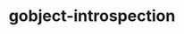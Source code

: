 ---
title: "gobject-introspection"
layout: cache
categories: [package, develop]
meta: {"versions": ["1.72.1", "1.76.1"], "compilers": ["gcc@=11.1.0"], "oss": ["ubuntu20.04"], "platforms": ["linux"], "targets": ["x86_64_v3"], "stacks": ["data-vis-sdk", "root"], "num_specs": 22, "num_specs_by_stack": {"root": 22, "data-vis-sdk": 22}}
spec_details: [{"hash": "cxseqxdpchx4pjpwmsd4p4sz5betqceu", "compiler": "gcc@=11.1.0", "versions": ["1.72.1"], "os": "ubuntu20.04", "platform": "linux", "target": "x86_64_v3", "variants": ["build_system=meson", "buildtype=release", "default_library=shared", "~strip"], "stacks": ["root", "data-vis-sdk"], "size": "-", "tarball": "https://binaries.spack.io/develop/build_cache/linux-ubuntu20.04-x86_64_v3/gcc-11.1.0/gobject-introspection-1.72.1/linux-ubuntu20.04-x86_64_v3-gcc-11.1.0-gobject-introspection-1.72.1-cxseqxdpchx4pjpwmsd4p4sz5betqceu.spack"}, {"hash": "gpulby26n4u6dcubnu6c6twowfpqxlgw", "compiler": "gcc@=11.1.0", "versions": ["1.72.1"], "os": "ubuntu20.04", "platform": "linux", "target": "x86_64_v3", "variants": ["build_system=meson", "buildtype=debugoptimized", "default_library=shared", "~strip"], "stacks": ["root", "data-vis-sdk"], "size": "-", "tarball": "https://binaries.spack.io/develop/build_cache/linux-ubuntu20.04-x86_64_v3/gcc-11.1.0/gobject-introspection-1.72.1/linux-ubuntu20.04-x86_64_v3-gcc-11.1.0-gobject-introspection-1.72.1-gpulby26n4u6dcubnu6c6twowfpqxlgw.spack"}, {"hash": "qckm55qiqqqqbfi5utzvh7fzlursed75", "compiler": "gcc@=11.1.0", "versions": ["1.76.1"], "os": "ubuntu20.04", "platform": "linux", "target": "x86_64_v3", "variants": ["build_system=meson", "buildtype=release", "default_library=shared", "~strip"], "stacks": ["root", "data-vis-sdk"], "size": "-", "tarball": "https://binaries.spack.io/develop/build_cache/linux-ubuntu20.04-x86_64_v3/gcc-11.1.0/gobject-introspection-1.76.1/linux-ubuntu20.04-x86_64_v3-gcc-11.1.0-gobject-introspection-1.76.1-qckm55qiqqqqbfi5utzvh7fzlursed75.spack"}, {"hash": "4aetj4kh6mzcf3rydeqlvlutlh4zmdbc", "compiler": "gcc@=11.1.0", "versions": ["1.76.1"], "os": "ubuntu20.04", "platform": "linux", "target": "x86_64_v3", "variants": ["build_system=meson", "buildtype=release", "default_library=shared", "~strip"], "stacks": ["root", "data-vis-sdk"], "size": "-", "tarball": "https://binaries.spack.io/develop/build_cache/linux-ubuntu20.04-x86_64_v3/gcc-11.1.0/gobject-introspection-1.76.1/linux-ubuntu20.04-x86_64_v3-gcc-11.1.0-gobject-introspection-1.76.1-4aetj4kh6mzcf3rydeqlvlutlh4zmdbc.spack"}, {"hash": "m6gg7mttyja2jzcmwodz2m64ga3fsvvw", "compiler": "gcc@=11.1.0", "versions": ["1.76.1"], "os": "ubuntu20.04", "platform": "linux", "target": "x86_64_v3", "variants": ["build_system=meson", "buildtype=release", "default_library=shared", "~strip"], "stacks": ["root", "data-vis-sdk"], "size": "-", "tarball": "https://binaries.spack.io/develop/build_cache/linux-ubuntu20.04-x86_64_v3/gcc-11.1.0/gobject-introspection-1.76.1/linux-ubuntu20.04-x86_64_v3-gcc-11.1.0-gobject-introspection-1.76.1-m6gg7mttyja2jzcmwodz2m64ga3fsvvw.spack"}, {"hash": "zzpnesu442hm2t4pewbzvbu6zufg6t5y", "compiler": "gcc@=11.1.0", "versions": ["1.72.1"], "os": "ubuntu20.04", "platform": "linux", "target": "x86_64_v3", "variants": ["build_system=meson", "buildtype=debugoptimized", "default_library=shared", "~strip"], "stacks": ["root", "data-vis-sdk"], "size": "-", "tarball": "https://binaries.spack.io/develop/build_cache/linux-ubuntu20.04-x86_64_v3/gcc-11.1.0/gobject-introspection-1.72.1/linux-ubuntu20.04-x86_64_v3-gcc-11.1.0-gobject-introspection-1.72.1-zzpnesu442hm2t4pewbzvbu6zufg6t5y.spack"}, {"hash": "aq6zv4rosif7zbvqftfhp4uu6nbk5d52", "compiler": "gcc@=11.1.0", "versions": ["1.76.1"], "os": "ubuntu20.04", "platform": "linux", "target": "x86_64_v3", "variants": ["build_system=meson", "buildtype=release", "default_library=shared", "~strip"], "stacks": ["root", "data-vis-sdk"], "size": "-", "tarball": "https://binaries.spack.io/develop/build_cache/linux-ubuntu20.04-x86_64_v3/gcc-11.1.0/gobject-introspection-1.76.1/linux-ubuntu20.04-x86_64_v3-gcc-11.1.0-gobject-introspection-1.76.1-aq6zv4rosif7zbvqftfhp4uu6nbk5d52.spack"}, {"hash": "d3fpebnq5m2ds65p3dd5n4odh5bo4hj3", "compiler": "gcc@=11.1.0", "versions": ["1.72.1"], "os": "ubuntu20.04", "platform": "linux", "target": "x86_64_v3", "variants": ["build_system=meson", "buildtype=release", "default_library=shared", "~strip"], "stacks": ["root", "data-vis-sdk"], "size": "-", "tarball": "https://binaries.spack.io/develop/build_cache/linux-ubuntu20.04-x86_64_v3/gcc-11.1.0/gobject-introspection-1.72.1/linux-ubuntu20.04-x86_64_v3-gcc-11.1.0-gobject-introspection-1.72.1-d3fpebnq5m2ds65p3dd5n4odh5bo4hj3.spack"}, {"hash": "it4eby3sgxhf7zqvat5lgi63o7lmzh6i", "compiler": "gcc@=11.1.0", "versions": ["1.72.1"], "os": "ubuntu20.04", "platform": "linux", "target": "x86_64_v3", "variants": ["build_system=meson", "buildtype=release", "default_library=shared", "~strip"], "stacks": ["root", "data-vis-sdk"], "size": "-", "tarball": "https://binaries.spack.io/develop/build_cache/linux-ubuntu20.04-x86_64_v3/gcc-11.1.0/gobject-introspection-1.72.1/linux-ubuntu20.04-x86_64_v3-gcc-11.1.0-gobject-introspection-1.72.1-it4eby3sgxhf7zqvat5lgi63o7lmzh6i.spack"}, {"hash": "zsaw2icy3dlyioylichwp7ewrazx6w5o", "compiler": "gcc@=11.1.0", "versions": ["1.76.1"], "os": "ubuntu20.04", "platform": "linux", "target": "x86_64_v3", "variants": ["build_system=meson", "buildtype=release", "default_library=shared", "~strip"], "stacks": ["root", "data-vis-sdk"], "size": "-", "tarball": "https://binaries.spack.io/develop/build_cache/linux-ubuntu20.04-x86_64_v3/gcc-11.1.0/gobject-introspection-1.76.1/linux-ubuntu20.04-x86_64_v3-gcc-11.1.0-gobject-introspection-1.76.1-zsaw2icy3dlyioylichwp7ewrazx6w5o.spack"}, {"hash": "ocwv4azt43d6jryzr3f3wbxjjzxtn46e", "compiler": "gcc@=11.1.0", "versions": ["1.72.1"], "os": "ubuntu20.04", "platform": "linux", "target": "x86_64_v3", "variants": ["build_system=meson", "buildtype=debugoptimized", "default_library=shared", "~strip"], "stacks": ["root", "data-vis-sdk"], "size": "-", "tarball": "https://binaries.spack.io/develop/build_cache/linux-ubuntu20.04-x86_64_v3/gcc-11.1.0/gobject-introspection-1.72.1/linux-ubuntu20.04-x86_64_v3-gcc-11.1.0-gobject-introspection-1.72.1-ocwv4azt43d6jryzr3f3wbxjjzxtn46e.spack"}, {"hash": "xwezdcotjuosz2ogs43cmdkudfkripaq", "compiler": "gcc@=11.1.0", "versions": ["1.72.1"], "os": "ubuntu20.04", "platform": "linux", "target": "x86_64_v3", "variants": ["build_system=meson", "buildtype=debugoptimized", "default_library=shared", "~strip"], "stacks": ["root", "data-vis-sdk"], "size": "-", "tarball": "https://binaries.spack.io/develop/build_cache/linux-ubuntu20.04-x86_64_v3/gcc-11.1.0/gobject-introspection-1.72.1/linux-ubuntu20.04-x86_64_v3-gcc-11.1.0-gobject-introspection-1.72.1-xwezdcotjuosz2ogs43cmdkudfkripaq.spack"}, {"hash": "6hd3nyl666tml3umijtr5vyvd7bgolbk", "compiler": "gcc@=11.1.0", "versions": ["1.76.1"], "os": "ubuntu20.04", "platform": "linux", "target": "x86_64_v3", "variants": ["build_system=meson", "buildtype=release", "default_library=shared", "~strip"], "stacks": ["root", "data-vis-sdk"], "size": "-", "tarball": "https://binaries.spack.io/develop/build_cache/linux-ubuntu20.04-x86_64_v3/gcc-11.1.0/gobject-introspection-1.76.1/linux-ubuntu20.04-x86_64_v3-gcc-11.1.0-gobject-introspection-1.76.1-6hd3nyl666tml3umijtr5vyvd7bgolbk.spack"}, {"hash": "r7dhafjlh6qbed2fhpehefs7mh5q5xc5", "compiler": "gcc@=11.1.0", "versions": ["1.76.1"], "os": "ubuntu20.04", "platform": "linux", "target": "x86_64_v3", "variants": ["build_system=meson", "buildtype=release", "default_library=shared", "~strip"], "stacks": ["root", "data-vis-sdk"], "size": "-", "tarball": "https://binaries.spack.io/develop/build_cache/linux-ubuntu20.04-x86_64_v3/gcc-11.1.0/gobject-introspection-1.76.1/linux-ubuntu20.04-x86_64_v3-gcc-11.1.0-gobject-introspection-1.76.1-r7dhafjlh6qbed2fhpehefs7mh5q5xc5.spack"}, {"hash": "gmy54iah2pgc3nl6b77fsj6xdvz2ip5l", "compiler": "gcc@=11.1.0", "versions": ["1.72.1"], "os": "ubuntu20.04", "platform": "linux", "target": "x86_64_v3", "variants": ["build_system=meson", "buildtype=debugoptimized", "default_library=shared", "~strip"], "stacks": ["root", "data-vis-sdk"], "size": "-", "tarball": "https://binaries.spack.io/develop/build_cache/linux-ubuntu20.04-x86_64_v3/gcc-11.1.0/gobject-introspection-1.72.1/linux-ubuntu20.04-x86_64_v3-gcc-11.1.0-gobject-introspection-1.72.1-gmy54iah2pgc3nl6b77fsj6xdvz2ip5l.spack"}, {"hash": "lbce6ku5icktxadcv2nxylhzgewuun6u", "compiler": "gcc@=11.1.0", "versions": ["1.76.1"], "os": "ubuntu20.04", "platform": "linux", "target": "x86_64_v3", "variants": ["build_system=meson", "buildtype=release", "default_library=shared", "~strip"], "stacks": ["root", "data-vis-sdk"], "size": "-", "tarball": "https://binaries.spack.io/develop/build_cache/linux-ubuntu20.04-x86_64_v3/gcc-11.1.0/gobject-introspection-1.76.1/linux-ubuntu20.04-x86_64_v3-gcc-11.1.0-gobject-introspection-1.76.1-lbce6ku5icktxadcv2nxylhzgewuun6u.spack"}, {"hash": "asmlovxwfoquldcxrg43twqtwst6uemd", "compiler": "gcc@=11.1.0", "versions": ["1.72.1"], "os": "ubuntu20.04", "platform": "linux", "target": "x86_64_v3", "variants": ["build_system=meson", "buildtype=debugoptimized", "default_library=shared", "~strip"], "stacks": ["root", "data-vis-sdk"], "size": "-", "tarball": "https://binaries.spack.io/develop/build_cache/linux-ubuntu20.04-x86_64_v3/gcc-11.1.0/gobject-introspection-1.72.1/linux-ubuntu20.04-x86_64_v3-gcc-11.1.0-gobject-introspection-1.72.1-asmlovxwfoquldcxrg43twqtwst6uemd.spack"}, {"hash": "fofaeu3y7iimksoiaur64pjwfd4etcfd", "compiler": "gcc@=11.1.0", "versions": ["1.72.1"], "os": "ubuntu20.04", "platform": "linux", "target": "x86_64_v3", "variants": ["build_system=meson", "buildtype=release", "default_library=shared", "~strip"], "stacks": ["root", "data-vis-sdk"], "size": "-", "tarball": "https://binaries.spack.io/develop/build_cache/linux-ubuntu20.04-x86_64_v3/gcc-11.1.0/gobject-introspection-1.72.1/linux-ubuntu20.04-x86_64_v3-gcc-11.1.0-gobject-introspection-1.72.1-fofaeu3y7iimksoiaur64pjwfd4etcfd.spack"}, {"hash": "2ddirbvibox5d6h5jb7acj7s6eewbpkf", "compiler": "gcc@=11.1.0", "versions": ["1.72.1"], "os": "ubuntu20.04", "platform": "linux", "target": "x86_64_v3", "variants": ["build_system=meson", "buildtype=debugoptimized", "default_library=shared", "~strip"], "stacks": ["root", "data-vis-sdk"], "size": "-", "tarball": "https://binaries.spack.io/develop/build_cache/linux-ubuntu20.04-x86_64_v3/gcc-11.1.0/gobject-introspection-1.72.1/linux-ubuntu20.04-x86_64_v3-gcc-11.1.0-gobject-introspection-1.72.1-2ddirbvibox5d6h5jb7acj7s6eewbpkf.spack"}, {"hash": "ptp56da6szyeqsmfa2bqa2ixdwderuco", "compiler": "gcc@=11.1.0", "versions": ["1.76.1"], "os": "ubuntu20.04", "platform": "linux", "target": "x86_64_v3", "variants": ["build_system=meson", "buildtype=release", "default_library=shared", "~strip"], "stacks": ["root", "data-vis-sdk"], "size": "-", "tarball": "https://binaries.spack.io/develop/build_cache/linux-ubuntu20.04-x86_64_v3/gcc-11.1.0/gobject-introspection-1.76.1/linux-ubuntu20.04-x86_64_v3-gcc-11.1.0-gobject-introspection-1.76.1-ptp56da6szyeqsmfa2bqa2ixdwderuco.spack"}, {"hash": "ptcojqc2uv4wg6we4h7pjpfxtotiny6k", "compiler": "gcc@=11.1.0", "versions": ["1.72.1"], "os": "ubuntu20.04", "platform": "linux", "target": "x86_64_v3", "variants": ["build_system=meson", "buildtype=release", "default_library=shared", "~strip"], "stacks": ["root", "data-vis-sdk"], "size": "-", "tarball": "https://binaries.spack.io/develop/build_cache/linux-ubuntu20.04-x86_64_v3/gcc-11.1.0/gobject-introspection-1.72.1/linux-ubuntu20.04-x86_64_v3-gcc-11.1.0-gobject-introspection-1.72.1-ptcojqc2uv4wg6we4h7pjpfxtotiny6k.spack"}, {"hash": "wdc5tzuz567n6czptdygvmvidfeawjpr", "compiler": "gcc@=11.1.0", "versions": ["1.72.1"], "os": "ubuntu20.04", "platform": "linux", "target": "x86_64_v3", "variants": ["build_system=meson", "buildtype=debugoptimized", "default_library=shared", "~strip"], "stacks": ["root", "data-vis-sdk"], "size": "-", "tarball": "https://binaries.spack.io/develop/build_cache/linux-ubuntu20.04-x86_64_v3/gcc-11.1.0/gobject-introspection-1.72.1/linux-ubuntu20.04-x86_64_v3-gcc-11.1.0-gobject-introspection-1.72.1-wdc5tzuz567n6czptdygvmvidfeawjpr.spack"}]
---